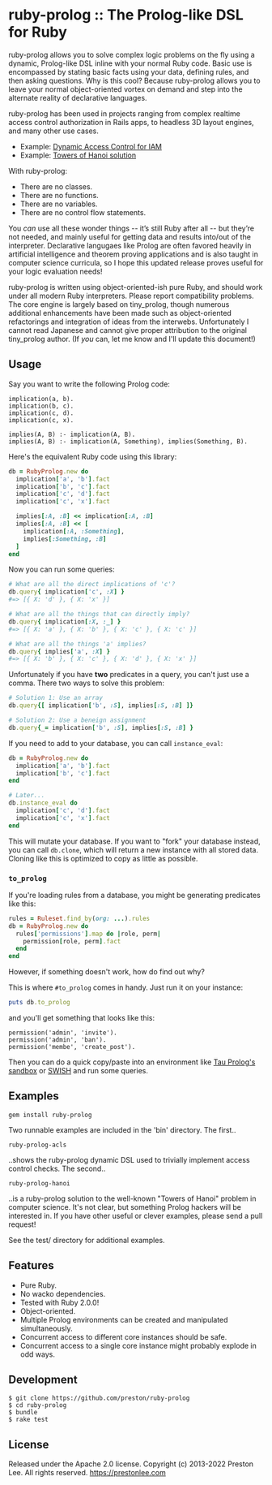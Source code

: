 # ruby-prolog :: The Prolog-like DSL for Ruby


ruby-prolog allows you to solve complex logic problems on the fly using a dynamic, Prolog-like DSL inline with your normal Ruby code. Basic use is encompassed by stating basic facts using your data, defining rules, and then asking questions. Why is this cool? Because ruby-prolog allows you to leave your normal object-oriented vortex on demand and step into the alternate reality of declarative languages.

ruby-prolog has been used in projects ranging from complex realtime access control authorization in Rails apps, to headless 3D layout engines, and many other use cases.

* Example: [Dynamic Access Control for IAM](bin/ruby-prolog-acls)
* Example: [Towers of Hanoi solution](bin/ruby-prolog-hanoi)

With ruby-prolog:

* There are no classes.
* There are no functions.
* There are no variables.
* There are no control flow statements.

You *can* use all these wonder things -- it’s still Ruby after all -- but they’re not needed, and mainly useful for getting data and results into/out of the interpreter. Declarative langugaes like Prolog are often favored heavily in artificial intelligence and theorem proving applications and is also taught in computer science curricula, so I hope this updated release proves useful for your logic evaluation needs!

ruby-prolog is written using object-oriented-ish pure Ruby, and should work under all modern Ruby interpreters. Please report compatibility problems. The core engine is largely based on tiny_prolog, though numerous additional enhancements have been made such as object-oriented refactorings and integration of ideas from the interwebs. Unfortunately I cannot read Japanese and cannot give proper attribution to the original tiny_prolog author. (If *you* can, let me know and I'll update this document!)

Usage
----

Say you want to write the following Prolog code:

```
implication(a, b).
implication(b, c).
implication(c, d).
implication(c, x).

implies(A, B) :- implication(A, B).
implies(A, B) :- implication(A, Something), implies(Something, B).
```

Here's the equivalent Ruby code using this library:

```rb
db = RubyProlog.new do
  implication['a', 'b'].fact
  implication['b', 'c'].fact
  implication['c', 'd'].fact
  implication['c', 'x'].fact

  implies[:A, :B] << implication[:A, :B]
  implies[:A, :B] << [
    implication[:A, :Something],
    implies[:Something, :B]
  ]
end
```

Now you can run some queries:

```rb
# What are all the direct implications of 'c'?
db.query{ implication['c', :X] }
#=> [{ X: 'd' }, { X: 'x' }]

# What are all the things that can directly imply?
db.query{ implication[:X, :_] }
#=> [{ X: 'a' }, { X: 'b' }, { X: 'c' }, { X: 'c' }]

# What are all the things 'a' implies?
db.query{ implies['a', :X] }
#=> [{ X: 'b' }, { X: 'c' }, { X: 'd' }, { X: 'x' }]
```

Unfortunately if you have **two** predicates in a query, you can't just use a comma. There two ways to solve this problem:

```rb
# Solution 1: Use an array
db.query{[ implication['b', :S], implies[:S, :B] ]}

# Solution 2: Use a beneign assignment
db.query{_= implication['b', :S], implies[:S, :B] }
```

If you need to add to your database, you can call `instance_eval`:

```rb
db = RubyProlog.new do
  implication['a', 'b'].fact
  implication['b', 'c'].fact
end

# Later...
db.instance_eval do
  implication['c', 'd'].fact
  implication['c', 'x'].fact
end
```

This will mutate your database. If you want to "fork" your database instead, you can call `db.clone`, which will return a new instance with all stored data. Cloning like this is optimized to copy as little as possible.

### `to_prolog`

If you're loading rules from a database, you might be generating predicates like this:

```rb
rules = Ruleset.find_by(org: ...).rules
db = RubyProlog.new do
  rules['permissions'].map do |role, perm|
    permission[role, perm].fact
  end
end
```

However, if something doesn't work, how do find out why?

This is where `#to_prolog` comes in handy. Just run it on your instance:

```rb
puts db.to_prolog
```

and you'll get something that looks like this:

```text
permission('admin', 'invite').
permission('admin', 'ban').
permission('membe', 'create_post').
```

Then you can do a quick copy/paste into an environment like [Tau Prolog's sandbox](http://tau-prolog.org/sandbox/) or [SWISH](https://swish.swi-prolog.org) and run some queries.

Examples
----

    gem install ruby-prolog

Two runnable examples are included in the 'bin' directory. The first..

    ruby-prolog-acls

..shows the ruby-prolog dynamic DSL used to trivially implement access control checks. The second..


    ruby-prolog-hanoi

..is a ruby-prolog solution to the well-known "Towers of Hanoi" problem in computer science. It's not clear, but something Prolog hackers will be interested in. If you have other useful or clever examples, please send a pull request!

See the test/ directory for additional examples.

Features
----

* Pure Ruby.
* No wacko dependencies.
* Tested with Ruby 2.0.0!
* Object-oriented.
* Multiple Prolog environments can be created and manipulated simultaneously.
* Concurrent access to different core instances should be safe.
* Concurrent access to a single core instance might probably explode in odd ways.

Development
----

```
$ git clone https://github.com/preston/ruby-prolog
$ cd ruby-prolog
$ bundle
$ rake test
```

License
----

Released under the Apache 2.0 license. Copyright (c) 2013-2022 Preston Lee. All rights reserved. https://prestonlee.com
